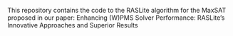 This repository contains the code to the RASLite algorithm for the MaxSAT proposed in our paper: 
Enhancing (W)PMS Solver Performance: RASLite’s Innovative Approaches and Superior Results
